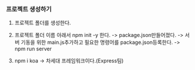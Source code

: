 ### 프로젝트 생성하기
1. 프로젝트 폴더를 생성한다.

2. 프로젝트 폴더 이름 아래서 npm init -y 한다.
-> package.json만들어졌다.
-> 서버 기동을 위한 main.js추가하고 필요한 명령어를 package.json등록한다.
-> npm run server

3. npm i koa
-> 차세대 프레임워크이다.(Express팀)